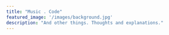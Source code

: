 ```yaml
---
title: "Music . Code"
featured_image: '/images/background.jpg'
description: "And other things. Thoughts and explanations."
---
```

